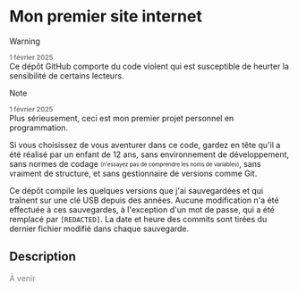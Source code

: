 # Mon premier site internet

> [!WARNING]
> <sup style="color:grey">**1 février 2025**</sup>
> <br/>
> Ce dépôt GitHub comporte du code violent qui est susceptible de heurter la sensibilité de certains lecteurs.
<p></p>

> [!NOTE]
> <sup style="color:grey">**1 février 2025**</sup>
> <br/>
> Plus sérieusement, ceci est mon premier projet personnel en programmation.
>
> Si vous choisissez de vous aventurer dans ce code, gardez en tête qu'il a été réalisé par un enfant de 12 ans, sans environnement de développement, sans normes de codage <sub><sup>(n'essayez pas de comprendre les noms de variables)</sup></sub>, sans vraiment de structure, et sans gestionnaire de versions comme Git.
>
> Ce dépôt compile les quelques versions que j'ai sauvegardées et qui traînent sur une clé USB depuis des années. Aucune modification n'a été effectuée à ces sauvegardes, à l'exception d'un mot de passe, qui a été remplacé par `[REDACTED]`. La date et heure des commits sont tirées du dernier fichier modifié dans chaque sauvegarde.

## Description

<span style="color:grey">À venir</span>
